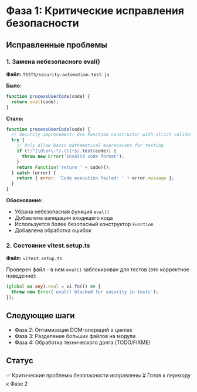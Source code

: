 # Фаза 1: Критические исправления безопасности

## Исправленные проблемы

### 1. Замена небезопасного eval()

**Файл:** `TESTS/security-automation.test.js`

**Было:**

```javascript
function processUserCode(code) {
  return eval(code);
}
```

**Стало:**

```javascript
function processUserCode(code) {
  // Security improvement: Use Function constructor with strict validation
  try {
    // Only allow basic mathematical expressions for testing
    if (!/^[\d\s+\-*/.()]+$/.test(code)) {
      throw new Error('Invalid code format');
    }
    return Function('return ' + code)();
  } catch (error) {
    return { error: 'Code execution failed: ' + error.message };
  }
}
```

**Обоснование:**

- Убрана небезопасная функция `eval()`
- Добавлена валидация входящего кода
- Используется более безопасный конструктор `Function`
- Добавлена обработка ошибок

### 2. Состояние vitest.setup.ts

**Файл:** `vitest.setup.ts`

Проверен файл - в нем `eval()` заблокирован для тестов (это корректное
поведение):

```typescript
(global as any).eval = vi.fn(() => {
  throw new Error('eval() blocked for security in tests');
});
```

## Следующие шаги

- Фаза 2: Оптимизация DOM-операций в циклах
- Фаза 3: Разделение больших файлов на модули
- Фаза 4: Обработка технического долга (TODO/FIXME)

## Статус

✅ Критические проблемы безопасности исправлены ⏳ Готов к переходу к Фазе 2
